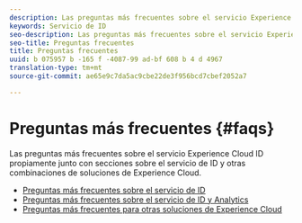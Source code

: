 ```yaml
---
description: Las preguntas más frecuentes sobre el servicio Experience Cloud ID propiamente junto con secciones sobre el servicio de ID y otras combinaciones de soluciones de Experience Cloud.
keywords: Servicio de ID
seo-description: Las preguntas más frecuentes sobre el servicio Experience Cloud ID propiamente junto con secciones sobre el servicio de ID y otras combinaciones de soluciones de Experience Cloud.
seo-title: Preguntas frecuentes
title: Preguntas frecuentes
uuid: b 075957 b -165 f -4087-99 ad-bf 608 b 4 d 4967
translation-type: tm+mt
source-git-commit: ae65e9c7da5ac9cbe22de3f956bcd7cbef2052a7

---
```



# Preguntas más frecuentes {#faqs}

Las preguntas más frecuentes sobre el servicio Experience Cloud ID propiamente junto con secciones sobre el servicio de ID y otras combinaciones de soluciones de Experience Cloud.

* [Preguntas más frecuentes sobre el servicio de ID](mcvid-faq.md)
* [Preguntas más frecuentes sobre el servicio de ID y Analytics](mcvid-analytics-faq.md)
* [Preguntas más frecuentes para otras soluciones de Experience Cloud](mcvid-other-faq.md)
